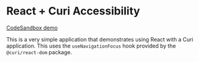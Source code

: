 # React + Curi Accessibility

[CodeSandbox demo](https://codesandbox.io/s/github/pshrmn/curi/tree/master/examples/react/accessibility)

This is a very simple application that demonstrates using React with a Curi application. This uses the `useNavigationFocus` hook provided by the `@curi/react-dom` package.
